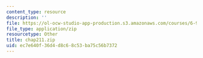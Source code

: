 ```yaml
---
content_type: resource
description: ''
file: https://ol-ocw-studio-app-production.s3.amazonaws.com/courses/6-911-transcribing-prosodic-structure-of-spoken-utterances-with-tobi-january-iap-2006/ec7e640f36d4d8c68c53ba75c56b7372_chap211.zip
file_type: application/zip
resourcetype: Other
title: chap211.zip
uid: ec7e640f-36d4-d8c6-8c53-ba75c56b7372
---
```

